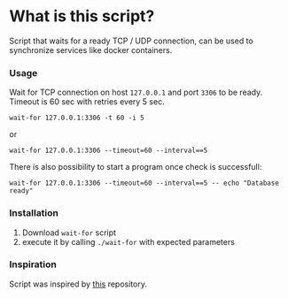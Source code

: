 # What is this script?
Script that waits for a ready TCP / UDP connection, can be used to synchronize services like docker containers.

### Usage

Wait for TCP connection on host `127.0.0.1` and port `3306` to be ready.
Timeout is 60 sec with retries every 5 sec.

```
wait-for 127.0.0.1:3306 -t 60 -i 5
```
or
```
wait-for 127.0.0.1:3306 --timeout=60 --interval==5
```

There is also possibility to start a program once check is successfull:
```
wait-for 127.0.0.1:3306 --timeout=60 --interval==5 -- echo "Database ready"
```

### Installation
1. Download `wait-for` script
1. execute it by calling `./wait-for` with expected parameters


### Inspiration
Script was inspired by [this](https://github.com/eficode/wait-for) repository.
